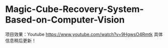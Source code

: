 # Magic-Cube-Recovery-System-Based-on-Computer-Vision
项目效果：Youtube https://www.youtube.com/watch?v=9HgwsO4Rmtk
具体信息稍后更新！
